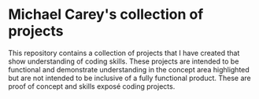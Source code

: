 # Michael Carey's collection of projects

This repository contains a collection of projects that I have created that show understanding of coding skills.
These projects are intended to be functional and demonstrate understanding in the concept area highlighted but are not intended to be inclusive of a fully functional product. These are proof of concept and skills exposé coding projects.
